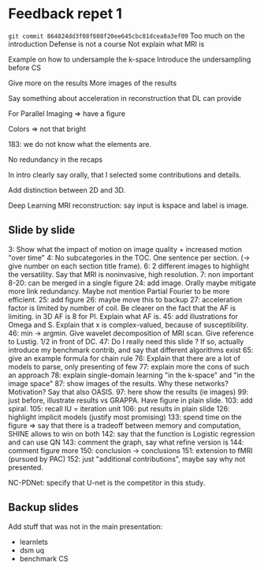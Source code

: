 # Feedback repet 1

`git commit 864824dd3f08f608f20ee645cbc81dcea8a3ef09`
Too much on the introduction
Defense is not a course
Not explain what MRI is

Example on how to undersample the k-space
Introduce the undersampling before CS

Give more on the results
More images of the results

Say something about acceleration in reconstruction that DL can provide

For Parallel Imaging => have a figure

Colors => not that bright

183: we do not know what the elements are.

No redundancy in the recaps

In intro clearly say orally, that I selected some contributions and details.

Add distinction between 2D and 3D.

Deep Learning MRI reconstruction: say input is kspace and label is image.

## Slide by slide

3: Show what the impact of motion on image quality + increased motion "over time"
4: No subcategories in the TOC. One sentence per section. (-> give number on each section title frame).
6: 2 different images to highlight the versatility. Say that MRI is noninvasive, high resolution.
7: non important
8-20: can be merged in a single figure
24: add image. Orally maybe mitigate more link redundancy. Maybe not mention Partial Fourier to be more efficient.
25: add figure
26: maybe move this to backup
27: acceleration factor is limited by number of coil. Be clearer on the fact that the AF is limiting. in 3D AF is 8 for PI. Explain what AF is.
45: add illustrations for Omega and S. Explain that x is complex-valued, because of susceptibility.
46: min -> argmin. Give wavelet decomposition of MRI scan. Give reference to Lustig. 1/2 in front of DC.
47: Do I really need this slide ? If so, actually introduce my benchmark contrib, and say that different algorithms exist
65: give an example formula for chain rule
76: Explain that there are a lot of models to parse, only presenting of few
77: explain more the cons of such an approach
78: explain single-domain learning "in the k-space" and "in the image space"
87: show images of the results. Why these networks? Motivation? Say that also OASIS.
97: here show the results (ie images)
99: just before, illustrate results vs GRAPPA. Have figure in plain slide.
103: add spiral.
105: recall IU = iteration unit
106: put results in plain slide
126: highlight implicit models (justify most promising)
133: spend time on the figure => say that there is a tradeoff between memory and computation, SHINE allows to win on both
142: say that the function is Logistic regression and can use QN
143: comment the graph, say what refine version is
144: comment figure more
150: conclusion -> conclusions
151: extension to fMRI (pursued by PAC)
152: just "additional contributions", maybe say why not presented.





NC-PDNet: specify that U-net is the competitor in this study.


## Backup slides
Add stuff that was not in the main presentation:
- learnlets
- dsm uq
- benchmark CS
